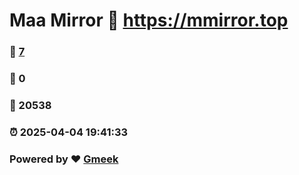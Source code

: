 # Maa Mirror :link: https://mmirror.top 
### :page_facing_up: [7](https://mmirror.top/tag.html) 
### :speech_balloon: 0 
### :hibiscus: 20538 
### :alarm_clock: 2025-04-04 19:41:33 
### Powered by :heart: [Gmeek](https://github.com/Meekdai/Gmeek)
